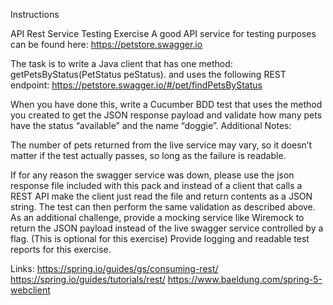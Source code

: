 Instructions


API Rest Service Testing Exercise
A good API service for testing purposes can be found here:
https://petstore.swagger.io

The task is to write a Java client that has one method:
getPetsByStatus(PetStatus peStatus).
and uses the following REST endpoint:
https://petstore.swagger.io/#/pet/findPetsByStatus

When you have done this, write a Cucumber BDD test that uses the method you created to get the JSON
response payload and validate how many pets have the status “available” and the name “doggie”.
Additional Notes:

The number of pets returned from the live service may vary, so it
doesn’t matter if the test actually passes, so long as the failure is
readable.

If for any reason the swagger service was down, please use the json
response file included with this pack and instead of a client that
calls a REST API make the client just read the file and return
contents as a JSON string. The test can then perform the same validation as described above.
As an additional challenge, provide a mocking service like Wiremock
to return the JSON payload instead of the live swagger service
controlled by a flag. (This is optional for this exercise)
Provide logging and readable test reports for this exercise.


Links:
https://spring.io/guides/gs/consuming-rest/
https://spring.io/guides/tutorials/rest/
https://www.baeldung.com/spring-5-webclient
